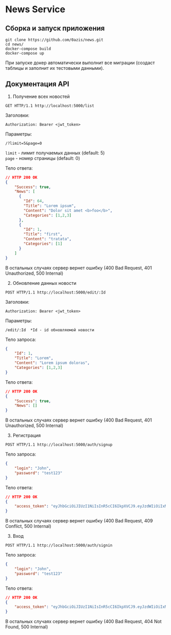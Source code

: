 # News Service

## Сборка и запуск приложения
```
git clone https://github.com/0azis/news.git
cd news/
docker-compose build
docker-compose up
```
При запуске докер автоматически выполнит все миграции (создаст таблицы и заполнит их тестовыми данными).

## Документация API
1. Получение всех новостей 
```
GET HTTP/1.1 http://localhost:5000/list
```

Заголовки: 
```
Authorization: Bearer <jwt_token>
```

Параметры: 
```
/?limit=5&page=0
```

``limit`` - лимит получаемых данных (default: 5) \
``page`` - номер страницы (default: 0)

Тело ответа:
```json
// HTTP 200 OK
{
	"Success": true,
	"News": [
      {
        "Id": 64,
        "Title": "Lorem ipsum",
        "Content": "Dolor sit amet <b>foo</b>",
        "Categories": [1,2,3]
      },
      {
        "Id": 1,
        "Title": "first",
        "Content": "tratata",
        "Categories": [1]
      }
    ]
}
```

В остальных случаях сервер вернет ошибку (400 Bad Request, 401 Unauthorized, 500 Internal)

2. Обновление данных новости
```
POST HTTP/1.1 http://localhost:5000/edit/:Id
```

Заголовки: 
```
Authorization: Bearer <jwt_token>
```

Параметры:
```
/edit/:Id  *Id - id обновляемой новости
```

Тело запроса:
```json
{
	"Id": 1,
	"Title": "Lorem",
	"Content": "Lorem ipsum doloras",
	"Categories": [1,2,3]
}
```

Тело ответа:
```json
// HTTP 200 OK
{
	"Success": true,
	"News": []
}
```

В остальных случаях сервер вернет ошибку (400 Bad Request, 401 Unauthorized, 500 Internal)

3. Регистрация
```
POST HTTP/1.1 http://localhost:5000/auth/signup
```

Тело запроса:
```json
{
	"login": "John",
	"password": "test123"
}
```

Тело ответа:
```json
// HTTP 200 OK
{
	"access_token": "eyJhbGciOiJIUzI1NiIsInR5cCI6IkpXVCJ9.eyJzdWIiOiIxMjM0NTY3ODkwIiwibmFtZSI6IkpvaG4gRG9lIiwiaWF0IjoxNTE2MjM5MDIyfQ.SflKxwRJSMeKKF2QT4fwpMeJf36POk6yJV_adQssw5c"
}
```
В остальных случаях сервер вернет ошибку (400 Bad Request, 409 Conflict, 500 Internal)

3. Вход
```
POST HTTP/1.1 http://localhost:5000/auth/signin
```

Тело запроса:
```json
{
	"login": "John",
	"password": "test123"
}
```

Тело ответа:
```json
// HTTP 200 OK
{
	"access_token": "eyJhbGciOiJIUzI1NiIsInR5cCI6IkpXVCJ9.eyJzdWIiOiIxMjM0NTY3ODkwIiwibmFtZSI6IkpvaG4gRG9lIiwiaWF0IjoxNTE2MjM5MDIyfQ.SflKxwRJSMeKKF2QT4fwpMeJf36POk6yJV_adQssw5c"
}
```

В остальных случаях сервер вернет ошибку (400 Bad Request, 404 Not Found, 500 Internal)












 
